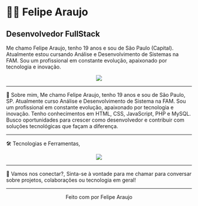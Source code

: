 # 👨‍💻 **Felipe Araujo**  
## **Desenvolvedor FullStack**

Me chamo Felipe Araujo, tenho 19 anos e sou de São Paulo (Capital). Atualmente estou cursando Análise e Desenvolvimento de Sistemas na FAM. Sou um profissional em constante evolução, apaixonado por tecnologia e inovação.

<p align="center">
  <a href="https://www.linkedin.com/in/felipe-ferreira-araujo-dev" target="_blank">
    <img src="https://img.shields.io/badge/-LinkedIn-0A66C2?style=for-the-badge&logo=linkedin&logoColor=white">
  </a>

---

🚀 Sobre mim,
Me chamo Felipe Araujo, tenho 19 anos e sou de São Paulo, SP.
Atualmente curso Análise e Desenvolvimento de Sistema na FAM.
Sou um profissional em constante evolução, apaixonado por tecnologia e inovação.
Tenho conhecimentos em HTML, CSS, JavaScript, PHP e MySQL. Busco oportunidades para crescer como desenvolvedor e contribuir com soluções tecnológicas que façam a diferença.

---

🛠️ Tecnologias e Ferramentas,
<p align="center">
  <img src="https://skillicons.dev/icons?i=html,css,js,php,mysql,vscode,github" />
</p>

---

🤝 Vamos nos conectar?,
Sinta-se à vontade para me chamar para conversar sobre projetos, colaborações ou tecnologia em geral!

---

<p align="center">
  Feito com por Felipe Araujo
</p>

